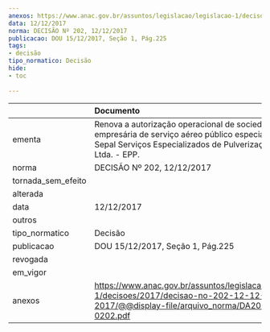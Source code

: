 ```yaml
---
anexos: https://www.anac.gov.br/assuntos/legislacao/legislacao-1/decisoes/2017/decisao-no-202-12-12-2017/@@display-file/arquivo_norma/DA2017-0202.pdf
data: 12/12/2017
norma: DECISÃO Nº 202, 12/12/2017
publicacao: DOU 15/12/2017, Seção 1, Pág.225
tags:
- decisão
tipo_normatico: Decisão
hide: 
- toc 
 
---
```


|                    | Documento                                                                                                                                                            |
|:-------------------|:---------------------------------------------------------------------------------------------------------------------------------------------------------------------|
| ementa             | Renova a autorização operacional de sociedade empresária de serviço aéreo público especializado - Sepal Serviços Especializados de Pulverizações Aéreas Ltda. - EPP. |
| norma              | DECISÃO Nº 202, 12/12/2017                                                                                                                                           |
| tornada_sem_efeito |                                                                                                                                                                      |
| alterada           |                                                                                                                                                                      |
| data               | 12/12/2017                                                                                                                                                           |
| outros             |                                                                                                                                                                      |
| tipo_normatico     | Decisão                                                                                                                                                              |
| publicacao         | DOU 15/12/2017, Seção 1, Pág.225                                                                                                                                     |
| revogada           |                                                                                                                                                                      |
| em_vigor           |                                                                                                                                                                      |
| anexos             | https://www.anac.gov.br/assuntos/legislacao/legislacao-1/decisoes/2017/decisao-no-202-12-12-2017/@@display-file/arquivo_norma/DA2017-0202.pdf                        |